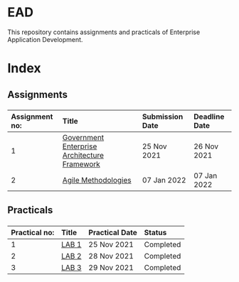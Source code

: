 # EAD
This repository contains assignments and practicals of Enterprise Application Development.
###
# Index
## Assignments
###
| Assignment no:      | Title                   | Submission Date                   | Deadline Date                   |
| :---            |  :---                               | :---                   | :---                   |
| 1                   | [Government Enterprise Architecture Framework](https://github.com/Bikku345/EAD/tree/main/Assignment/Assingment1)       | 25 Nov 2021                   | 26 Nov 2021                   |
| 2                   | [Agile Methodologies](https://github.com/Bikku345/EAD/tree/main/Assignment/Assignment%202)       | 07 Jan 2022                   | 07 Jan 2022                  |


###
###
## Practicals
###
| Practical no:      | Title                   |    Practical Date                   |   Status             |
| :---            |  :---                               | :---                   | :---                   |
| 1                   | [LAB 1](https://github.com/Bikku345/EAD/tree/main/Practical/Lab1)       | 25 Nov 2021                   |           Completed        |
| 2                   | [LAB 2](https://github.com/Bikku345/EAD/tree/main/Practical/Lab2)       | 28 Nov 2021                   |           Completed        |
| 3                   | [LAB 3](https://github.com/Bikku345/EAD/tree/main/Practical/Lab3)       | 29 Nov 2021                   |           Completed        |
